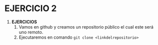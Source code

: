 # EJERCICIO 2
1. **EJERCICIOS**
   1. Vamos en github y creamos un repositorio público el cual este será uno remoto.
   2. Ejecutaremos en comando `git clone <linkdelrepositorio>` 

